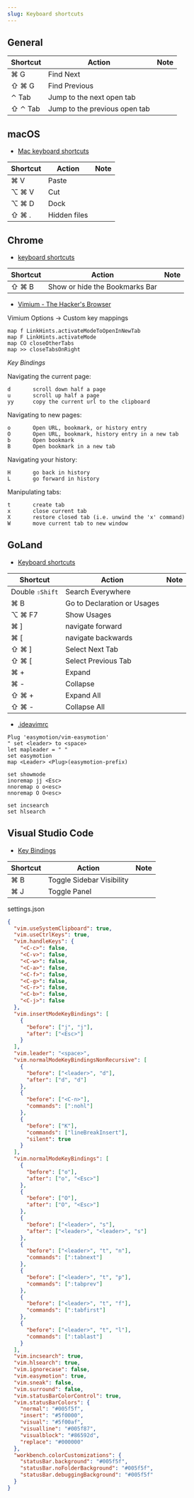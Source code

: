 ```yaml
---
slug: Keyboard shortcuts
---
```


## General

| Shortcut | Action                        | Note |
| -------- | ----------------------------- | ---- |
| ⌘ G      | Find Next                     |      |
| ⇧ ⌘ G    | Find Previous                 |      |
| ⌃ Tab    | Jump to the next open tab     |      |
| ⇧ ⌃ Tab  | Jump to the previous open tab |      |

## macOS

- [Mac keyboard shortcuts](https://support.apple.com/en-hk/HT201236)

| Shortcut | Action       | Note |
| -------- | ------------ | ---- |
| ⌘ V      | Paste        |      |
| ⌥ ⌘ V    | Cut          |      |
| ⌥ ⌘ D    | Dock         |      |
| ⇧ ⌘ .    | Hidden files |      |

## Chrome

- [keyboard shortcuts](https://support.google.com/chrome/answer/157179?hl=en)

| Shortcut | Action                         | Note |
| -------- | ------------------------------ | ---- |
| ⇧ ⌘ B    | Show or hide the Bookmarks Bar |      |

- [Vimium - The Hacker's Browser](https://github.com/philc/vimium)

Vimium Options -> Custom key mappings

```
map f LinkHints.activateModeToOpenInNewTab
map F LinkHints.activateMode
map CO closeOtherTabs
map >> closeTabsOnRight
```

_Key Bindings_

Navigating the current page:

    d       scroll down half a page
    u       scroll up half a page
    yy      copy the current url to the clipboard

Navigating to new pages:

    o       Open URL, bookmark, or history entry
    O       Open URL, bookmark, history entry in a new tab
    b       Open bookmark
    B       Open bookmark in a new tab

Navigating your history:

    H       go back in history
    L       go forward in history

Manipulating tabs:

    t       create tab
    x       close current tab
    X       restore closed tab (i.e. unwind the 'x' command)
    W       move current tab to new window

## GoLand

- [Keyboard shortcuts](https://www.jetbrains.com/help/go/reference-keymap-mac-default.html#navigate_from_symbols)

| Shortcut        | Action                      | Note |
| --------------- | --------------------------- | ---- |
| Double `⇧Shift` | Search Everywhere           |      |
| ⌘ B             | Go to Declaration or Usages |      |
| ⌥ ⌘ F7          | Show Usages                 |      |
| ⌘ ]             | navigate forward            |      |
| ⌘ [             | navigate backwards          |      |
| ⇧ ⌘ ]           | Select Next Tab             |      |
| ⇧ ⌘ [           | Select Previous Tab         |      |
| ⌘ +             | Expand                      |      |
| ⌘ -             | Collapse                    |      |
| ⇧ ⌘ +           | Expand All                  |      |
| ⇧ ⌘ -           | Collapse All                |      |

- [.ideavimrc](https://plugins.jetbrains.com/plugin/164-ideavim)

```vim
Plug 'easymotion/vim-easymotion'
" set <leader> to <space>
let mapleader = " "
set easymotion
map <Leader> <Plug>(easymotion-prefix)

set showmode
inoremap jj <Esc>
nnoremap o o<esc>
nnoremap O O<esc>

set incsearch
set hlsearch
```

## Visual Studio Code

- [Key Bindings](https://code.visualstudio.com/docs/getstarted/keybindings)

| Shortcut | Action                    | Note |
| -------- | ------------------------- | ---- |
| ⌘ B      | Toggle Sidebar Visibility |      |
| ⌘ J      | Toggle Panel              |      |

settings.json

```json
{
  "vim.useSystemClipboard": true,
  "vim.useCtrlKeys": true,
  "vim.handleKeys": {
    "<C-c>": false,
    "<C-v>": false,
    "<C-w>": false,
    "<C-a>": false,
    "<C-f>": false,
    "<C-g>": false,
    "<C-r>": false,
    "<C-b>": false,
    "<C-j>": false
  },
  "vim.insertModeKeyBindings": [
    {
      "before": ["j", "j"],
      "after": ["<Esc>"]
    }
  ],
  "vim.leader": "<space>",
  "vim.normalModeKeyBindingsNonRecursive": [
    {
      "before": ["<leader>", "d"],
      "after": ["d", "d"]
    },
    {
      "before": ["<C-n>"],
      "commands": [":nohl"]
    },
    {
      "before": ["K"],
      "commands": ["lineBreakInsert"],
      "silent": true
    }
  ],
  "vim.normalModeKeyBindings": [
    {
      "before": ["o"],
      "after": ["o", "<Esc>"]
    },
    {
      "before": ["O"],
      "after": ["O", "<Esc>"]
    },
    {
      "before": ["<leader>", "s"],
      "after": ["<leader>", "<leader>", "s"]
    },
    {
      "before": ["<leader>", "t", "n"],
      "commands": [":tabnext"]
    },
    {
      "before": ["<leader>", "t", "p"],
      "commands": [":tabprev"]
    },
    {
      "before": ["<leader>", "t", "f"],
      "commands": [":tabfirst"]
    },
    {
      "before": ["<leader>", "t", "l"],
      "commands": [":tablast"]
    }
  ],
  "vim.incsearch": true,
  "vim.hlsearch": true,
  "vim.ignorecase": false,
  "vim.easymotion": true,
  "vim.sneak": false,
  "vim.surround": false,
  "vim.statusBarColorControl": true,
  "vim.statusBarColors": {
    "normal": "#005f5f",
    "insert": "#5f0000",
    "visual": "#5f00af",
    "visualline": "#005f87",
    "visualblock": "#86592d",
    "replace": "#000000"
  },
  "workbench.colorCustomizations": {
    "statusBar.background": "#005f5f",
    "statusBar.noFolderBackground": "#005f5f",
    "statusBar.debuggingBackground": "#005f5f"
  }
}
```
